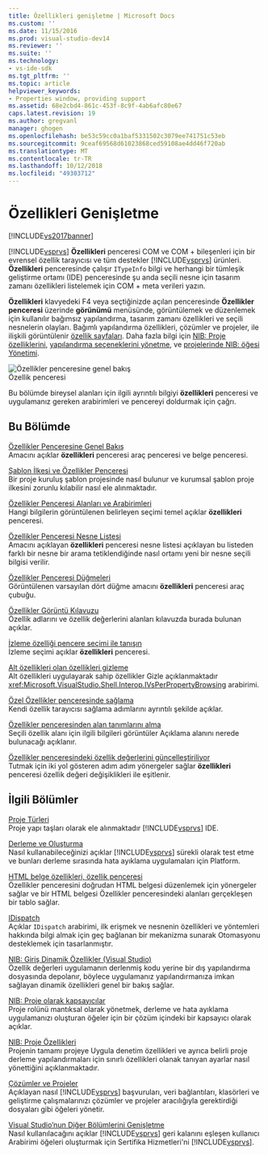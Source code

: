 ```yaml
---
title: Özellikleri genişletme | Microsoft Docs
ms.custom: ''
ms.date: 11/15/2016
ms.prod: visual-studio-dev14
ms.reviewer: ''
ms.suite: ''
ms.technology:
- vs-ide-sdk
ms.tgt_pltfrm: ''
ms.topic: article
helpviewer_keywords:
- Properties window, providing support
ms.assetid: 68e2cbd4-861c-453f-8c9f-4ab6afc80e67
caps.latest.revision: 19
ms.author: gregvanl
manager: ghogen
ms.openlocfilehash: be53c59cc0a1baf5331502c3079ee741751c53eb
ms.sourcegitcommit: 9ceaf69568d61023868ced59108ae4dd46f720ab
ms.translationtype: MT
ms.contentlocale: tr-TR
ms.lasthandoff: 10/12/2018
ms.locfileid: "49303712"
---
```

# <a name="extending-properties"></a>Özellikleri Genişletme
[!INCLUDE[vs2017banner](../../includes/vs2017banner.md)]

[!INCLUDE[vsprvs](../../includes/vsprvs-md.md)] **Özellikleri** penceresi COM ve COM + bileşenleri için bir evrensel özellik tarayıcısı ve tüm destekler [!INCLUDE[vsprvs](../../includes/vsprvs-md.md)] ürünleri. **Özellikleri** penceresinde çalışır `ITypeInfo` bilgi ve herhangi bir tümleşik geliştirme ortamı (IDE) penceresinde şu anda seçili nesne için tasarım zamanı özellikleri listelemek için COM + meta verileri yazın.  
  
 **Özellikleri** klavyedeki F4 veya seçtiğinizde açılan penceresinde **Özellikler penceresi** üzerinde **görünümü** menüsünde, görüntülemek ve düzenlemek için kullanılır bağımsız yapılandırma, tasarım zamanı özellikleri ve seçili nesnelerin olayları. Bağımlı yapılandırma özellikleri, çözümler ve projeler, ile ilişkili görüntülenir [özellik sayfaları](../../extensibility/internals/property-pages.md). Daha fazla bilgi için [NIB: Proje özelliklerini](http://msdn.microsoft.com/en-us/fb126574-24ad-4c96-9b2b-6e1f3879ba50), [yapılandırma seçeneklerini yönetme](../../extensibility/internals/managing-configuration-options.md), ve [projelerinde NIB: öğesi Yönetimi](http://msdn.microsoft.com/en-us/762e606b-7f44-4b66-97a1-e30a703654a0).  
  
 ![Özellikler penceresine genel bakış](../../extensibility/internals/media/vspropertieswindow.png "vsPropertiesWindow")  
Özellik penceresi  
  
 Bu bölümde bireysel alanları için ilgili ayrıntılı bilgiyi **özellikleri** penceresi ve uygulamanız gereken arabirimleri ve pencereyi doldurmak için çağrı.  
  
## <a name="in-this-section"></a>Bu Bölümde  
 [Özellikler Penceresine Genel Bakış](../../extensibility/internals/properties-window-overview.md)  
 Amacını açıklar **özellikleri** penceresi araç penceresi ve belge penceresi.  
  
 [Şablon İlkesi ve Özellikler Penceresi](../../extensibility/internals/template-policy-and-the-properties-window.md)  
 Bir proje kuruluş şablon projesinde nasıl bulunur ve kurumsal şablon proje ilkesini zorunlu kılabilir nasıl ele alınmaktadır.  
  
 [Özellikler Penceresi Alanları ve Arabirimleri](../../extensibility/internals/properties-window-fields-and-interfaces.md)  
 Hangi bilgilerin görüntülenen belirleyen seçimi temel açıklar **özellikleri** penceresi.  
  
 [Özellikler Penceresi Nesne Listesi](../../extensibility/internals/properties-window-object-list.md)  
 Amacını açıklayan **özellikleri** penceresi nesne listesi açıklayan bu listeden farklı bir nesne bir arama tetiklendiğinde nasıl ortamı yeni bir nesne seçili bilgisi verilir.  
  
 [Özellikler Penceresi Düğmeleri](../../extensibility/internals/properties-window-buttons.md)  
 Görüntülenen varsayılan dört düğme amacını **özellikleri** penceresi araç çubuğu.  
  
 [Özellikler Görüntü Kılavuzu](../../extensibility/internals/properties-display-grid.md)  
 Özellik adlarını ve özellik değerlerini alanları kılavuzda burada bulunan açıklar.  
  
 [İzleme özelliği pencere seçimi ile tanışın](../../misc/announcing-property-window-selection-tracking.md)  
 İzleme seçimi açıklar **özellikleri** penceresi.  
  
 [Alt özellikleri olan özellikleri gizleme](../../misc/hiding-properties-that-have-child-properties.md)  
 Alt özellikleri uygulayarak sahip özellikler Gizle açıklanmaktadır <xref:Microsoft.VisualStudio.Shell.Interop.IVsPerPropertyBrowsing> arabirimi.  
  
 [Özel Özellikler penceresinde sağlama](../../misc/providing-a-custom-properties-window.md)  
 Kendi özellik tarayıcısı sağlama adımlarını ayrıntılı şekilde açıklar.  
  
 [Özellikler penceresinden alan tanımlarını alma](../../misc/getting-field-descriptions-from-the-properties-window.md)  
 Seçili özellik alanı için ilgili bilgileri görüntüler Açıklama alanını nerede bulunacağı açıklanır.  
  
 [Özellikler penceresindeki özellik değerlerini güncelleştiriliyor](../../misc/updating-property-values-in-the-properties-window.md)  
 Tutmak için iki yol gösteren adım adım yönergeler sağlar **özellikleri** penceresi özellik değeri değişiklikleri ile eşitlenir.  
  
## <a name="related-sections"></a>İlgili Bölümler  
 [Proje Türleri](../../extensibility/internals/project-types.md)  
 Proje yapı taşları olarak ele alınmaktadır [!INCLUDE[vsprvs](../../includes/vsprvs-md.md)] IDE.  
  
 [Derleme ve Oluşturma](../../ide/compiling-and-building-in-visual-studio.md)  
 Nasıl kullanabileceğinizi açıklar [!INCLUDE[vsprvs](../../includes/vsprvs-md.md)] sürekli olarak test etme ve bunları derleme sırasında hata ayıklama uygulamaları için Platform.  
  
 [HTML belge özellikleri, özellik penceresi](http://msdn.microsoft.com/library/46e3d164-a1a7-42f9-87b0-344e10a37b62)  
 Özellikler penceresini doğrudan HTML belgesi düzenlemek için yönergeler sağlar ve bir HTML belgesi Özellikler penceresindeki alanları gerçekleşen bir tablo sağlar.  
  
 [IDispatch](http://msdn.microsoft.com/en-us/ebbff4bc-36b2-4861-9efa-ffa45e013eb5)  
 Açıklar `IDispatch` arabirimi, ilk erişmek ve nesnenin özellikleri ve yöntemleri hakkında bilgi almak için geç bağlanan bir mekanizma sunarak Otomasyonu desteklemek için tasarlanmıştır.  
  
 [NIB: Giriş Dinamik Özellikler (Visual Studio)](http://msdn.microsoft.com/en-us/f5102027-1431-4195-ae40-9b991de46d3a)  
 Özellik değerleri uygulamanın derlenmiş kodu yerine bir dış yapılandırma dosyasında depolanır, böylece uygulamanız yapılandırmanıza imkan sağlayan dinamik özellikleri genel bir bakış sağlar.  
  
 [NIB: Proje olarak kapsayıcılar](http://msdn.microsoft.com/en-us/87d40f63-f487-4767-8963-64beec27ba1b)  
 Proje rolünü mantıksal olarak yönetmek, derleme ve hata ayıklama uygulamanızı oluşturan öğeler için bir çözüm içindeki bir kapsayıcı olarak açıklar.  
  
 [NIB: Proje Özellikleri](http://msdn.microsoft.com/en-us/fb126574-24ad-4c96-9b2b-6e1f3879ba50)  
 Projenin tamamı projeye Uygula denetim özellikleri ve ayrıca belirli proje derleme yapılandırmaları için sınırlı özellikleri olanak tanıyan ayarlar nasıl yönettiğini açıklanmaktadır.  
  
 [Çözümler ve Projeler](../../ide/solutions-and-projects-in-visual-studio.md)  
 Açıklayan nasıl [!INCLUDE[vsprvs](../../includes/vsprvs-md.md)] başvuruları, veri bağlantıları, klasörleri ve geliştirme çalışmalarınızı çözümler ve projeler aracılığıyla gerektirdiği dosyaları gibi öğeleri yönetir.  
  
 [Visual Studio’nun Diğer Bölümlerini Genişletme](../../extensibility/extending-other-parts-of-visual-studio.md)  
 Nasıl kullanılacağını açıklar [!INCLUDE[vsprvs](../../includes/vsprvs-md.md)] geri kalanını eşleşen kullanıcı Arabirimi öğeleri oluşturmak için Sertifika Hizmetleri'ni [!INCLUDE[vsprvs](../../includes/vsprvs-md.md)].


